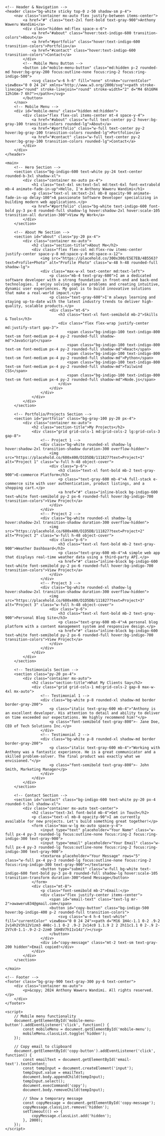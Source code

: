 <!DOCTYPE html>
<html lang="en" class="scroll-smooth">
<head>
    <meta charset="UTF-8">
    <meta name="viewport" content="width=device-width, initial-scale=1.0">
    <title>Anthony Waweru Wandimi</title>
    <script src="https://cdn.tailwindcss.com"></script>
    <link rel="preconnect" href="https://fonts.googleapis.com">
    <link rel="preconnect" href="https://fonts.gstatic.com" crossorigin>
    <link href="https://fonts.googleapis.com/css2?family=Inter:wght@400;500;600;700&display=swap" rel="stylesheet">
    <style>
        body {
            font-family: 'Inter', sans-serif;
            @apply bg-gray-50 text-gray-800;
        }
        .section-title {
            @apply text-3xl font-bold text-center mb-12 text-gray-900;
        }
    </style>
</head>
<body>

    <!-- Header & Navigation -->
    <header class="bg-white sticky top-0 z-50 shadow-sm p-4">
        <nav class="container mx-auto flex justify-between items-center">
            <a href="#" class="text-2xl font-bold text-gray-900">Anthony Waweru Wandimi</a>
            <div class="hidden md:flex space-x-6">
                <a href="#about" class="hover:text-indigo-600 transition-colors">About</a>
                <a href="#portfolio" class="hover:text-indigo-600 transition-colors">Portfolio</a>
                <a href="#contact" class="hover:text-indigo-600 transition-colors">Contact</a>
            </div>
            <!-- Mobile Menu Button -->
            <button id="mobile-menu-button" class="md:hidden p-2 rounded-md hover:bg-gray-200 focus:outline-none focus:ring-2 focus:ring-indigo-500">
                <svg class="w-6 h-6" fill="none" stroke="currentColor" viewBox="0 0 24 24" xmlns="http://www.w3.org/2000/svg"><path stroke-linecap="round" stroke-linejoin="round" stroke-width="2" d="M4 6h16M4 12h16m-7 6h7"></path></svg>
            </button>
        </nav>
        <!-- Mobile Menu -->
        <div id="mobile-menu" class="hidden md:hidden">
            <div class="flex flex-col items-center mt-4 space-y-4">
                <a href="#about" class="w-full text-center py-2 hover:bg-gray-100 transition-colors rounded-lg">About</a>
                <a href="#portfolio" class="w-full text-center py-2 hover:bg-gray-100 transition-colors rounded-lg">Portfolio</a>
                <a href="#contact" class="w-full text-center py-2 hover:bg-gray-100 transition-colors rounded-lg">Contact</a>
            </div>
        </div>
    </header>

    <main>
        <!-- Hero Section -->
        <section class="bg-indigo-600 text-white py-24 text-center rounded-b-3xl shadow-xl">
            <div class="container mx-auto px-4">
                <h1 class="text-4xl sm:text-5xl md:text-6xl font-extrabold mb-4 animate-fade-in-up">Hello, I'm Anthony Waweru Wandimi</h1>
                <p class="text-xl sm:text-2xl mb-8 opacity-90 animate-fade-in-up delay-100">A passionate Software Developer specializing in building modern web applications.</p>
                <a href="#portfolio" class="bg-white text-indigo-600 font-bold py-3 px-8 rounded-full shadow-lg hover:shadow-2xl hover:scale-105 transition-all duration-300">View My Work</a>
            </div>
        </section>

        <!-- About Me Section -->
        <section id="about" class="py-20 px-4">
            <div class="container mx-auto">
                <h2 class="section-title">About Me</h2>
                <div class="flex flex-col md:flex-row items-center justify-center space-y-8 md:space-y-0 md:space-x-12">
                    <img src="https://placehold.co/300x300/E5E7EB/4B5563?text=Profile+Photo" alt="Profile Photo" class="w-48 h-48 rounded-full shadow-lg">
                    <div class="max-w-xl text-center md:text-left">
                        <p class="mb-4 text-gray-600">I am a dedicated software developer with a strong foundation in front-end and back-end technologies. I enjoy solving complex problems and creating intuitive, dynamic user experiences. My goal is to build innovative solutions that make a real-world impact.</p>
                        <p class="text-gray-600">I'm always learning and staying up-to-date with the latest industry trends to deliver high-quality, scalable products.</p>
                        <div class="mt-6">
                            <h3 class="text-xl font-semibold mb-2">Skills & Tools</h3>
                            <div class="flex flex-wrap justify-center md:justify-start gap-3">
                                <span class="bg-indigo-100 text-indigo-800 text-sm font-medium px-4 py-2 rounded-full shadow-md">JavaScript</span>
                                <span class="bg-indigo-100 text-indigo-800 text-sm font-medium px-4 py-2 rounded-full shadow-md">React</span>
                                <span class="bg-indigo-100 text-indigo-800 text-sm font-medium px-4 py-2 rounded-full shadow-md">Python</span>
                                <span class="bg-indigo-100 text-indigo-800 text-sm font-medium px-4 py-2 rounded-full shadow-md">Tailwind CSS</span>
                                <span class="bg-indigo-100 text-indigo-800 text-sm font-medium px-4 py-2 rounded-full shadow-md">Node.js</span>
                            </div>
                        </div>
                    </div>
                </div>
            </div>
        </section>

        <!-- Portfolio/Projects Section -->
        <section id="portfolio" class="bg-gray-100 py-20 px-4">
            <div class="container mx-auto">
                <h2 class="section-title">My Projects</h2>
                <div class="grid grid-cols-1 md:grid-cols-2 lg:grid-cols-3 gap-8">
                    <!-- Project 1 -->
                    <div class="bg-white rounded-xl shadow-lg hover:shadow-2xl transition-shadow duration-300 overflow-hidden">
                        <img src="https://placehold.co/600x400/D1D5DB/111827?text=Project+1" alt="Project 1" class="w-full h-48 object-cover">
                        <div class="p-6">
                            <h3 class="text-xl font-bold mb-2 text-gray-900">E-commerce Platform</h3>
                            <p class="text-gray-600 mb-4">A full-stack e-commerce site with user authentication, product listings, and a shopping cart.</p>
                            <a href="#" class="inline-block bg-indigo-600 text-white font-semibold py-2 px-6 rounded-full hover:bg-indigo-700 transition-colors">View Project</a>
                        </div>
                    </div>
                    <!-- Project 2 -->
                    <div class="bg-white rounded-xl shadow-lg hover:shadow-2xl transition-shadow duration-300 overflow-hidden">
                        <img src="https://placehold.co/600x400/D1D5DB/111827?text=Project+2" alt="Project 2" class="w-full h-48 object-cover">
                        <div class="p-6">
                            <h3 class="text-xl font-bold mb-2 text-gray-900">Weather Dashboard</h3>
                            <p class="text-gray-600 mb-4">A simple web app that displays real-time weather data using a third-party API.</p>
                            <a href="#" class="inline-block bg-indigo-600 text-white font-semibold py-2 px-6 rounded-full hover:bg-indigo-700 transition-colors">View Project</a>
                        </div>
                    </div>
                    <!-- Project 3 -->
                    <div class="bg-white rounded-xl shadow-lg hover:shadow-2xl transition-shadow duration-300 overflow-hidden">
                        <img src="https://placehold.co/600x400/D1D5DB/111827?text=Project+3" alt="Project 3" class="w-full h-48 object-cover">
                        <div class="p-6">
                            <h3 class="text-xl font-bold mb-2 text-gray-900">Personal Blog Site</h3>
                            <p class="text-gray-600 mb-4">A personal blog platform with a content management system and responsive design.</p>
                            <a href="#" class="inline-block bg-indigo-600 text-white font-semibold py-2 px-6 rounded-full hover:bg-indigo-700 transition-colors">View Project</a>
                        </div>
                    </div>
                </div>
            </div>
        </section>

        <!-- Testimonials Section -->
        <section class="py-20 px-4">
            <div class="container mx-auto">
                <h2 class="section-title">What My Clients Say</h2>
                <div class="grid grid-cols-1 md:grid-cols-2 gap-8 max-w-4xl mx-auto">
                    <!-- Testimonial 1 -->
                    <div class="bg-white p-8 rounded-xl shadow-md border border-gray-200">
                        <p class="italic text-gray-600 mb-4">"Anthony is an excellent developer. His attention to detail and ability to deliver on time exceeded our expectations. We highly recommend him!"</p>
                        <p class="font-semibold text-gray-800">- Jane Doe, CEO of Tech Solutions Inc.</p>
                    </div>
                    <!-- Testimonial 2 -->
                    <div class="bg-white p-8 rounded-xl shadow-md border border-gray-200">
                        <p class="italic text-gray-600 mb-4">"Working with Anthony was a fantastic experience. He is a great communicator and a skilled problem-solver. The final product was exactly what we envisioned."</p>
                        <p class="font-semibold text-gray-800">- John Smith, Marketing Manager</p>
                    </div>
                </div>
            </div>
        </section>

        <!-- Contact Section -->
        <section id="contact" class="bg-indigo-600 text-white py-20 px-4 rounded-t-3xl shadow-xl">
            <div class="container mx-auto text-center">
                <h2 class="text-3xl font-bold mb-4">Get in Touch</h2>
                <p class="text-xl mb-8 opacity-90">I am currently available for new projects. Let's build something great together!</p>
                <form class="max-w-lg mx-auto space-y-4">
                    <input type="text" placeholder="Your Name" class="w-full px-4 py-3 rounded-lg focus:outline-none focus:ring-2 focus:ring-indigo-300 text-gray-900">
                    <input type="email" placeholder="Your Email" class="w-full px-4 py-3 rounded-lg focus:outline-none focus:ring-2 focus:ring-indigo-300 text-gray-900">
                    <textarea placeholder="Your Message" rows="5" class="w-full px-4 py-3 rounded-lg focus:outline-none focus:ring-2 focus:ring-indigo-300 text-gray-900"></textarea>
                    <button type="submit" class="w-full bg-white text-indigo-600 font-bold py-3 px-8 rounded-full shadow-lg hover:scale-105 transition-transform duration-300">Send Message</button>
                </form>
                <div class="mt-8">
                    <p class="font-semibold mb-2">Email:</p>
                    <div class="flex justify-center items-center">
                        <span id="email-text" class="text-lg mr-2">awaweru834@gmail.com</span>
                        <button id="copy-button" class="bg-indigo-500 hover:bg-indigo-400 p-2 rounded-full transition-colors">
                            <svg class="w-4 h-4 text-white" fill="currentColor" viewBox="0 0 24 24"><path d="M16 1H4c-1.1 0-2 .9-2 2v14h2V3h12V1zm3 4H8c-1.1 0-2 .9-2 2v14c0 1.1.9 2 2 2h11c1.1 0 2-.9 2-2V7c0-1.1-.9-2-2-2zm0 16H8V7h11v14z"/></svg>
                        </button>
                    </div>
                    <div id="copy-message" class="mt-2 text-sm text-gray-200 hidden">Email copied!</div>
                </div>
            </div>
        </section>

    </main>

    <!-- Footer -->
    <footer class="bg-gray-900 text-gray-300 py-6 text-center">
        <div class="container mx-auto">
            <p>&copy; 2024 Anthony Waweru Wandimi. All rights reserved.</p>
        </div>
    </footer>

    <script>
        // Mobile menu functionality
        document.getElementById('mobile-menu-button').addEventListener('click', function() {
            const mobileMenu = document.getElementById('mobile-menu');
            mobileMenu.classList.toggle('hidden');
        });

        // Copy email to clipboard
        document.getElementById('copy-button').addEventListener('click', function() {
            const emailText = document.getElementById('email-text').textContent;
            const tempInput = document.createElement('input');
            tempInput.value = emailText;
            document.body.appendChild(tempInput);
            tempInput.select();
            document.execCommand('copy');
            document.body.removeChild(tempInput);

            // Show a temporary message
            const copyMessage = document.getElementById('copy-message');
            copyMessage.classList.remove('hidden');
            setTimeout(() => {
                copyMessage.classList.add('hidden');
            }, 2000);
        });
    </script>
</body>
</html>

